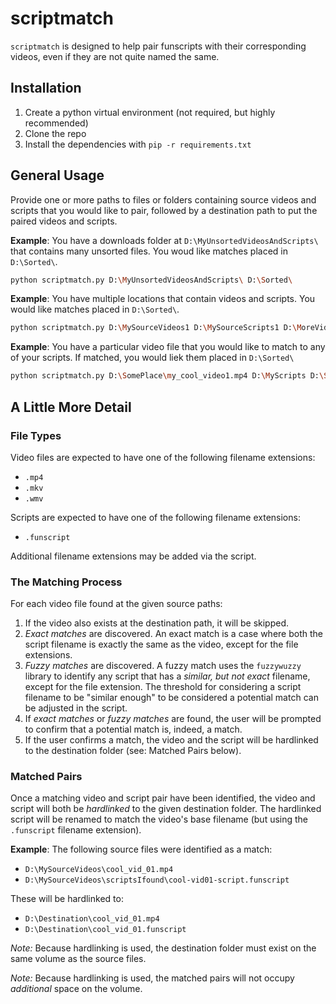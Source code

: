 # scriptmatch
`scriptmatch` is designed to help pair funscripts with their corresponding videos, even if they are not quite named the same.

## Installation

1. Create a python virtual environment (not required, but highly recommended)
2. Clone the repo
3. Install the dependencies with `pip -r requirements.txt`

## General Usage
Provide one or more paths to files or folders containing source videos and scripts that you would like to pair, followed by a destination path to put the paired videos and scripts.

**Example**: You have a downloads folder at `D:\MyUnsortedVideosAndScripts\` that contains many unsorted files.  You woud like matches placed in `D:\Sorted\`.
```bash
python scriptmatch.py D:\MyUnsortedVideosAndScripts\ D:\Sorted\
```

**Example**: You have multiple locations that contain videos and scripts.  You would like matches placed in `D:\Sorted\`.
```bash
python scriptmatch.py D:\MySourceVideos1 D:\MySourceScripts1 D:\MoreVideosAndScripts D:\Sorted\
```

**Example**: You have a particular video file that you would like to match to any of your scripts.  If matched, you would liek them placed in `D:\Sorted\`
```bash
python scriptmatch.py D:\SomePlace\my_cool_video1.mp4 D:\MyScripts D:\Sorted\
```

## A Little More Detail
### File Types
Video files are expected to have one of the following filename extensions:
- `.mp4`
- `.mkv`
- `.wmv`

Scripts are expected to have one of the following filename extensions:
- `.funscript`

Additional filename extensions may be added via the script.

### The Matching Process
For each video file found at the given source paths:
1. If the video also exists at the destination path, it will be skipped.
2. *Exact matches* are discovered.  An exact match is a case where both the script filename is exactly the same as the video, except for the file extensions.
3. *Fuzzy matches* are discovered.  A fuzzy match uses the `fuzzywuzzy` library to identify any script that has a *similar, but not exact* filename, except for the file extension.  The threshold for considering a script filename to be "similar enough" to be considered a potential match can be adjusted in the script.
4. If *exact matches* or *fuzzy matches* are found, the user will be prompted to confirm that a potential match is, indeed, a match.
5. If the user confirms a match, the video and the script will be hardlinked to the destination folder (see: Matched Pairs below).

### Matched Pairs
Once a matching video and script pair have been identified, the video and script will both be *hardlinked* to the given destination folder.  The hardlinked script will be renamed to match the video's base filename (but using the `.funscript` filename extension).

**Example**: The following source files were identified as a match:

- `D:\MySourceVideos\cool_vid_01.mp4`
- `D:\MySourceVideos\scriptsIfound\cool-vid01-script.funscript`

These will be hardlinked to:

- `D:\Destination\cool_vid_01.mp4`
- `D:\Destination\cool_vid_01.funscript`

*Note:* Because hardlinking is used, the destination folder must exist on the same volume as the source files.

*Note:* Because hardlinking is used, the matched pairs will not occupy *additional* space on the volume.
